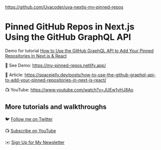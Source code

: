 https://github.com/Uvacoder/uva-nextjs-my-pinned-repos

# Pinned GitHub Repos in Next.js Using the GitHub GraphQL API

Demo for tutorial [How to Use the GitHub GraphQL API to Add Your Pinned Repositories In Next.js & React](https://www.youtube.com/watch?v=JUEw1yHJ8Ao)

🚀 See Demo: https://my-pinned-repos.netlify.app/

📝 Article: https://spacejelly.dev/posts/how-to-use-the-github-graphql-api-to-add-your-pinned-repositories-in-next-js-react/

📺 YouTube: https://www.youtube.com/watch?v=JUEw1yHJ8Ao

## More tutorials and walkthroughs

🐦 [Follow me on Twitter](https://twitter.com/colbyfayock)

📺 [Subscribe on YouTube](https://www.youtube.com/colbyfayock)

✉️ [Sign Up for My Newsletter](https://colbyfayock.com/newsletter)
